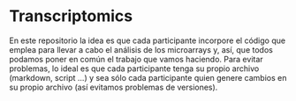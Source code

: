 # Transcriptomics
En este repositorio la idea es que cada participante incorpore el código que emplea para llevar a cabo el análisis de los microarrays y, así, que todos podamos poner en común el trabajo que vamos haciendo. Para evitar problemas, lo ideal es que cada participante tenga su propio archivo (markdown, script ...) y sea sólo cada participante quien genere cambios en su propio archivo (así evitamos problemas de versiones). 
